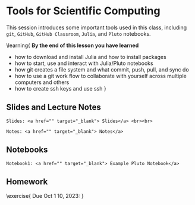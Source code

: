
# Tools for Scientific Computing

This session introduces some important tools used in this class, including `git`, `GitHub`, `GitHub Classroom`, `Julia`, and `Pluto` notebooks.   

\learning{
**By the end of this lesson you have learned**
- how to download and install Julia and how to install packages
- how to start, use and interact with Julia/Pluto notebooks
- how git creates a file system and what commit, push, pull, and sync do
- how to use a git work flow to collaborate with yourself across multiple computers and others
- how to create ssh keys and use ssh
}

## Slides and Lecture Notes

~~~
Slides: <a href="" target="_blank"> Slides</a> <br><br>
~~~

~~~
Notes: <a href="" target="_blank"> Notes</a>
~~~


## Notebooks

~~~
Notebook1: <a href="" target="_blank"> Example Pluto Notebook</a>
~~~

## Homework

\exercise{
Due Oct 1 10, 2023: 
}
